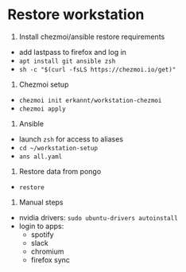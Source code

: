 # Restore workstation

1. Install chezmoi/ansible restore requirements
  - add lastpass to firefox and log in
  - `apt install git ansible zsh`
  - `sh -c "$(curl -fsLS https://chezmoi.io/get)"`
1. Chezmoi setup
  - `chezmoi init erkannt/workstation-chezmoi`
  - `chezmoi apply`
1. Ansible
  - launch `zsh` for access to aliases
  - `cd ~/workstation-setup`
  - `ans all.yaml`
1. Restore data from pongo
  - `restore`
1. Manual steps
  - nvidia drivers: `sudo ubuntu-drivers autoinstall`
  - login to apps:
    - spotify
    - slack
    - chromium
    - firefox sync

